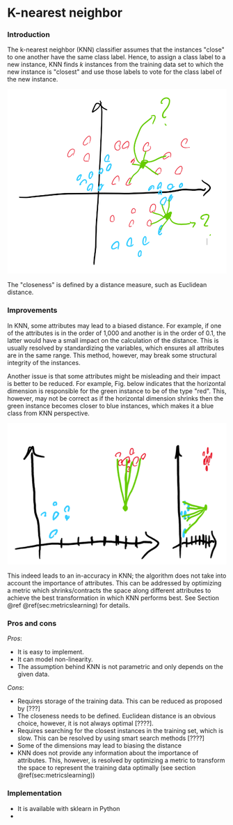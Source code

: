 # K-nearest neighbor

### Introduction

The k-nearest neighbor \(KNN\) classifier assumes that the instances "close" to one another have the same class label. Hence, to assign a class label to a new instance, KNN finds $k$ instances from the training data set to which the new instance is "closest" and use those labels to vote for the class label of the new instance.

![Example of how KNN works. The &quot;closest&quot; instances to a new instance \(green\) are used to vote for its class label.](../../.gitbook/assets/01_knn_1.png)

The "closeness" is defined by a distance measure, such as Euclidean distance.

### Improvements

In KNN, some attributes may lead to a biased distance. For example, if one of the attributes is in the order of 1,000 and another is in the order of 0.1, the latter would have a small impact on the calculation of the distance. This is usually resolved by standardizing the variables, which ensures all attributes are in the same range. This method, however, may break some structural integrity of the instances.

Another issue is that some attributes might be misleading and their impact is better to be reduced. For example, Fig. below indicates that the horizontal dimension is responsible for the green instance to be of the type "red". This, however, may not be correct as if the horizontal dimension shrinks then the green instance becomes closer to blue instances, which makes it a blue class from KNN perspective.

![Example of how KNN works. The &quot;closest&quot; instances to a new instance \(green\) are used to vote for its class label.](../../.gitbook/assets/knn_scale.png)

This indeed leads to an in-accuracy in KNN; the algorithm does not take into account the importance of attributes. This can be addressed by optimizing a metric which shrinks/contracts the space along different attributes to achieve the best transformation in which KNN performs best. See Section @ref \@ref\(sec:metricslearning\) for details.

### Pros and cons

_Pros_:

* It is easy to implement.
* It can model non-linearity.
* The assumption behind KNN is not parametric and only depends on the given data.

_Cons_:

* Requires storage of the training data. This can be reduced as proposed by \[???\]
* The closeness needs to be defined. Euclidean distance is an obvious choice, however, it is not always optimal \[????\].
* Requires searching for the closest instances in the training set, which is slow. This can be resolved by using smart search methods \[????\]
* Some of the dimensions may lead to biasing the distance
* KNN does not provide any information about the importance of attributes. This, however, is resolved by optimizing a metric to transform the space to represent the training data optimally \(see section \@ref\(sec:metricslearning\)\)

### Implementation

* It is available with sklearn in Python
* 

